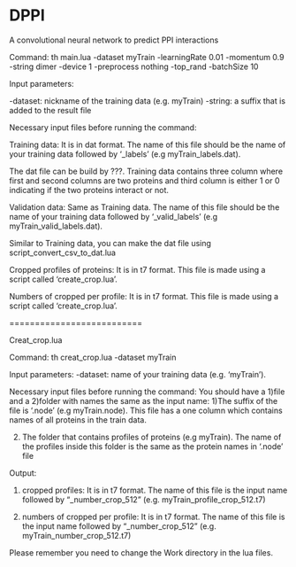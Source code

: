 # DPPI
A convolutional neural network to predict PPI interactions


Command:
th main.lua -dataset myTrain  -learningRate 0.01 -momentum 0.9  -string dimer  -device 1  -preprocess nothing -top_rand -batchSize 10

Input parameters: 

-dataset: nickname of the training data (e.g. myTrain)
-string: a suffix that is added to the result file

Necessary input files before running the command:

Training data: It is in dat format. The name of this file should be the name of your training data followed by ‘_labels’ (e.g myTrain_labels.dat).

The dat file can be build by ???. Training data contains three column where first and second columns are two proteins and third column is either 1 or 0 indicating if the two proteins interact or not. 

Validation data: Same as Training data. The name of this file should be the name of your training data followed by ‘_valid_labels’ (e.g myTrain_valid_labels.dat). 

Similar to Training data, you can make the dat file using script_convert_csv_to_dat.lua

Cropped profiles of proteins: It is in t7 format. This file is made using a script called ‘create_crop.lua’.

Numbers of cropped per profile: It is in t7 format. This file is made using a script called ‘create_crop.lua’.

==========================

Creat_crop.lua

Command:
th creat_crop.lua -dataset myTrain  

Input parameters:
-dataset: name of your training data (e.g. ‘myTrain’).

Necessary input files before running the command:
You should have a 1)file and a 2)folder with names the same as the input name:
1)The suffix of the file is ‘.node’ (e.g myTrain.node). This file has a one column which contains names of all proteins in the train data. 

2) The folder that contains profiles of proteins (e.g myTrain). The name of the profiles inside this folder is the same as the protein names in ‘.node’ file 

Output:

1) cropped profiles: It is in t7 format. The name of this file is the input name followed by “_number_crop_512” (e.g. myTrain_profile_crop_512.t7)

2) numbers of cropped per profile: It is in t7 format. The name of this file is the input name followed by “_number_crop_512” (e.g. myTrain_number_crop_512.t7) 

Please remember you need to change the Work directory in the lua files.


